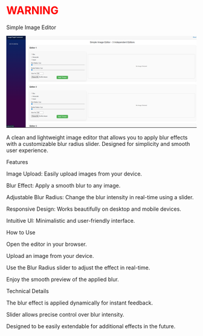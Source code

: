 <h1 style="color:red;">WARNING</h1>

Simple Image Editor

![](https://github.com/witharthur/vecto.netEditor/blob/main/Screenshot%202025-08-29%20174853.png)

A clean and lightweight image editor that allows you to apply blur effects with a customizable blur radius slider. Designed for simplicity and smooth user experience.

Features

Image Upload: Easily upload images from your device.

Blur Effect: Apply a smooth blur to any image.

Adjustable Blur Radius: Change the blur intensity in real-time using a slider.

Responsive Design: Works beautifully on desktop and mobile devices.

Intuitive UI: Minimalistic and user-friendly interface.

How to Use

Open the editor in your browser.

Upload an image from your device.

Use the Blur Radius slider to adjust the effect in real-time.

Enjoy the smooth preview of the applied blur.

Technical Details

The blur effect is applied dynamically for instant feedback.

Slider allows precise control over blur intensity.

Designed to be easily extendable for additional effects in the future.
